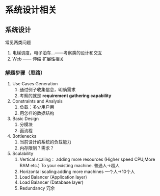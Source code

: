 # 系统设计相关

## 系统设计

常见两类问题

1. 电梯调度，电子泊车...——考察类的设计和交互
2. Web —— 伸缩 扩展性相关

### 解题步骤（思路）

1. Use Cases Generation
   1. 通过例子收集信息，明确需求
   2. 考察的就是 **requirement gathering capability**
2. Constraints and Analysis
   1. 负载：多少用户用
   2. 用怎样的数据结构
3. Basic Design
   1. 分模块
   2. 画流程
4. Bottlenecks
   1. 当前设计的系统的负载能力
   2. 内存限制？需求？
5. Scalability
   1. Vertical scaling： adding more resources (Higher speed CPU,More RAM etc.) To your existing machine. 
   普通人->超人
   2. Horizontal scaling:adding more machines
    一个人->10个人
   3. Load Balancer (Application layer)
   4. Load Balancer (Database layer)
   5. Redundancy 冗余
